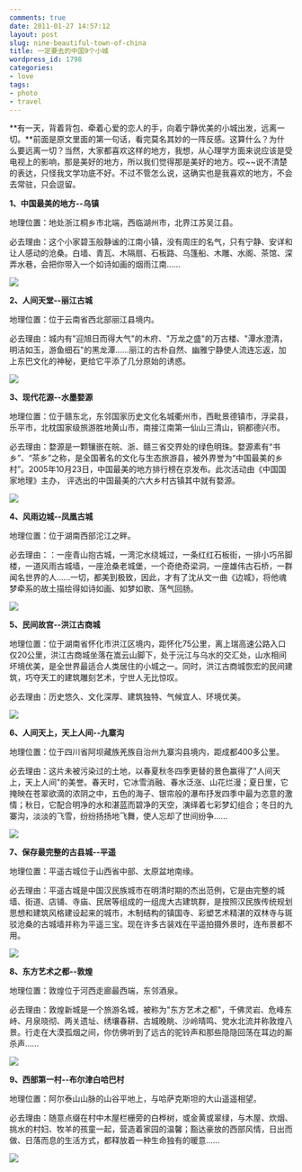 ```yaml
---
comments: true
date: 2011-01-27 14:57:12
layout: post
slug: nine-beautiful-town-of-china
title: 一定要去的中国9个小城
wordpress_id: 1798
categories:
- love
tags:
- photo
- travel
---
```


**有一天，背着背包、牵着心爱的恋人的手，向着宁静优美的小城出发，远离一切。**前面是原文里面的第一句话，看完莫名其妙的一阵反感。这算什么？为什么要远离一切？当然，大家都喜欢这样的地方，我想，从心理学方面来说应该是受电视上的影响，那是美好的地方，所以我们觉得那是美好的地方。哎~~说不清楚的表达，只怪我文学功底不好。不过不管怎么说，这确实也是我喜欢的地方，不会去常驻，只会逗留。



**1、中国最美的地方--乌镇**

地理位置：地处浙江桐乡市北端，西临湖州市，北界江苏吴江县。

必去理由：这个小家碧玉般静谧的江南小镇，没有周庄的名气，只有宁静、安详和让人感动的沧桑。白墙、青瓦、木隔扇、石板路、乌篷船、木雕、水阁、茶馆、深弄水巷，会把你带入一个如诗如画的烟雨江南......

[![](http://dobila.info/wp-content/uploads/2011/01/town1-342x450.jpg)](http://dobila.info/other/love/nine-beautiful-town-of-china.html/attachment/town1)

**2、人间天堂--丽江古城**

地理位置：位于云南省西北部丽江县境内。 

必去理由：城内有"迎旭日而得大气"的木府、"万龙之盛"的万古楼、"潭水澄清，明洁如玉，游鱼细石"的黑龙潭......丽江的古朴自然、幽雅宁静使人流连忘返，加上东巴文化的神秘，更给它平添了几分原始的诱惑。

[![](http://dobila.info/wp-content/uploads/2011/01/town2.jpg)](http://dobila.info/other/love/nine-beautiful-town-of-china.html/attachment/town2)


**3、现代花源--水墨婺源**

地理位置：位于赣东北，东邻国家历史文化名城衢州市，西毗景德镇市，浮梁县，乐平市，北枕国家级旅游胜地黄山市，南接江南第一仙山三清山，铜都德兴市。

必去理由：婺源是一颗镶嵌在皖、浙、赣三省交界处的绿色明珠。婺源素有“书乡”、“茶乡”之称，是全国著名的文化与生态旅游县，被外界誉为“中国最美的乡村”。2005年10月23日，中国最美的地方排行榜在京发布。此次活动由《中国国家地理》主办， 评选出的中国最美的六大乡村古镇其中就有婺源。

[![](http://dobila.info/wp-content/uploads/2011/01/town3-298x450.jpg)](http://dobila.info/other/love/nine-beautiful-town-of-china.html/attachment/town3)

**4、风雨边城--凤凰古城**

地理位置：位于湖南西部沱江之畔。

必去理由：：一座青山抱古城，一湾沱水绕城过，一条红红石板街，一排小巧吊脚楼，一道风雨古城墙，一座沧桑老城堡，一个奇绝奇梁洞，一座雄伟古石桥，一群闻名世界的人......一切，都美到极致，因此，才有了沈从文一曲《边城》，将他魂梦牵系的故土描绘得如诗如画、如梦如歌、荡气回肠。

[![](http://dobila.info/wp-content/uploads/2011/01/town4-450x337.jpg)](http://dobila.info/other/love/nine-beautiful-town-of-china.html/attachment/town4)

**5、民间故宫--洪江古商城**

地理位置：位于湖南省怀化市洪江区境内，距怀化75公里，离上瑞高速公路入口仅20公里，洪江古商城坐落在嵩云山脚下，处于沅江与乌水的交汇处，山水相间坏境优美，是全世界最适合人类居住的小城之一。同时，洪江古商城恢宏的民间建筑，巧夺天工的建筑雕刻艺术，宁世人无比惊叹。

必去理由：历史悠久、文化深厚、建筑独特、气候宜人、环境优美。

[![](http://dobila.info/wp-content/uploads/2011/01/town5-450x280.jpg)](http://dobila.info/other/love/nine-beautiful-town-of-china.html/attachment/town5)

**6、人间天上，天上人间--九寨沟**

地理位置：位于四川省阿坝藏族羌族自治州九寨沟县境内，距成都400多公里。

必去理由：这片未被污染过的土地，以春夏秋冬四季更替的景色赢得了"人间天上，天上人间"的美誉。春天时，它冰雪消融、春水泛涨、山花烂漫；夏日里，它掩映在苍翠欲滴的浓阴之中，五色的海子、银帘般的瀑布抒发四季中最为恣意的激情；秋日，它配合明净的水和湛蓝而碧净的天空，演绎着七彩梦幻组合；冬日的九寨沟，淡淡的飞雪，纷纷扬扬地飞舞，使人忘却了世间纷争......

[![](http://dobila.info/wp-content/uploads/2011/01/town6.jpg)](http://dobila.info/other/love/nine-beautiful-town-of-china.html/attachment/town6)

**7、保存最完整的古县城--平遥**

地理位置：平遥古城位于山西省中部、太原盆地南缘。

必去理由：平遥古城是中国汉民族城市在明清时期的杰出范例，它是由完整的城墙、街道、店铺、寺庙、民居等组成的一组庞大古建筑群，是按照汉民族传统规划思想和建筑风格建设起来的城市，木制结构的镇国寺、彩塑艺术精湛的双林寺与斑驳沧桑的古城墙并称为平遥三宝。现在许多古装戏在平遥拍摄外景时，连布景都不用。

[![](http://dobila.info/wp-content/uploads/2011/01/town7-450x309.jpg)](http://dobila.info/other/love/nine-beautiful-town-of-china.html/attachment/town7)

**8、东方艺术之都--敦煌**

地理位置：敦煌位于河西走廊最西端，东邻酒泉。

必去理由：敦煌新城是一个旅游名城，被称为"东方艺术之都"，千佛灵岩、危峰东峙、月泉晓彻、两关遗址、绣壤春耕、古城晚眺、沙岭晴鸣、党水北流并称敦煌八景。行走在大漠孤烟之间，你仿佛听到了远古的驼铃声和那些隐隐回荡在耳边的厮杀声......

[![](http://dobila.info/wp-content/uploads/2011/01/town8-332x450.jpg)](http://dobila.info/other/love/nine-beautiful-town-of-china.html/attachment/town8)

**9、西部第一村--布尔津白哈巴村**

地理位置：阿尔泰山山脉的山谷平地上，与哈萨克斯坦的大山遥遥相望。

必去理由：随意点缀在村中木屋栏栅旁的白桦树，或金黄或翠绿，与木屋、炊烟、挑水的村妇、牧羊的孩童一起，营造着家园的温馨；豁达豪放的西部风情，日出而做、日落而息的生活方式，都释放着一种生命独有的暖意...... 

[![](http://dobila.info/wp-content/uploads/2011/01/town9-450x257.jpg)](http://dobila.info/other/love/nine-beautiful-town-of-china.html/attachment/town9)


